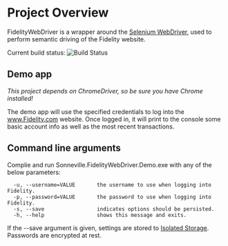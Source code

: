 # Project Overview
FidelityWebDriver is a wrapper around the [Selenium WebDriver](http://www.seleniumhq.org/projects/webdriver/), used to perform semantic driving of the Fidelity website.

Current build status: ![Build Status](http://sonnevillej.ddns.net:9000/app/rest/builds/buildType:(id:FidelityWebDriver_Build)/statusIcon)

## Demo app
_This project depends on ChromeDriver, so be sure you have Chrome installed!_

The demo app will use the specified credentials to log into the www.Fidelity.com website. Once logged in, it will print to the console some basic account info as well as the most recent transactions.

## Command line arguments
Complie and run Sonneville.FidelityWebDriver.Demo.exe with any of the below parameters:
```
  -u, --username=VALUE       the username to use when logging into Fidelity.
  -p, --password=VALUE       the password to use when logging into Fidelity.
  -s, --save                 indicates options should be persisted.
  -h, --help                 shows this message and exits.
```
If the --save argument is given, settings are stored to [Isolated Storage](https://msdn.microsoft.com/en-us/library/3ak841sy(v=vs.110).aspx). Passwords are encrypted at rest.
